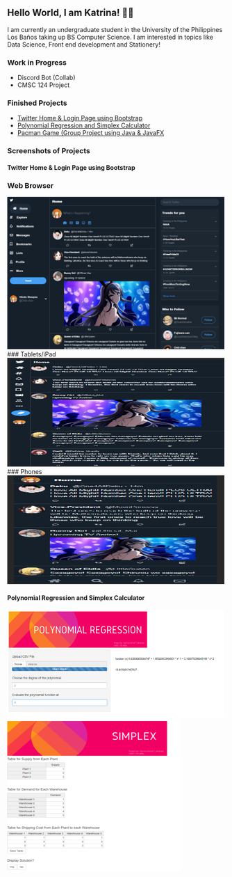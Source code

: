 ## Hello World, I am Katrina! :woman_technologist:

I am currently an undergraduate student in the University of the Philippines Los Baños taking up BS Computer Science. I am interested in topics like Data Science, Front end development and Stationery! 

### Work in Progress       
   * Discord Bot (Collab)  
   * CMSC 124 Project      
 
     
### Finished Projects                                                                                                                                               
   * [Twitter Home & Login Page using Bootstrap](https://github.com/krtjimenea/exercise-1-twitter-bootstrap/ "Twitter Home & Login Page using Bootstrap")            
   * [Polynomial Regression and Simplex Calculator](https://jimenea-cs150-project.shinyapps.io/HomePage/ "Polynomial Regression and Simplex Calculator") 
   * [Pacman Game (Group Project using Java & JavaFX](https://github.com/krtjimenea/CMSC-22-PACMAN-FINAL-PROJECT "[Pacman Game (Group Project using Java/JavaFX")    
 
 
     
### Screenshots of Projects
   #### Twitter Home & Login Page using Bootstrap
   ### Web Browser
   <img src="https://github.com/krtjimenea/krtjimenea/blob/main/Picture3.png" width="500" height="350">
   ### Tablets/iPad
   <img src="https://github.com/krtjimenea/krtjimenea/blob/main/Picture5.png" width="500" height="250">
   ### Phones
   <img src="https://github.com/krtjimenea/krtjimenea/blob/main/Picture4.png" width="500" height="250">

   
   
   #### Polynomial Regression and Simplex Calculator
   <img src="https://github.com/krtjimenea/krtjimenea/blob/main/Picture1.png" width="500" height="250">
   <img src="https://github.com/krtjimenea/krtjimenea/blob/main/Picture2.png" width="400" height="350">
